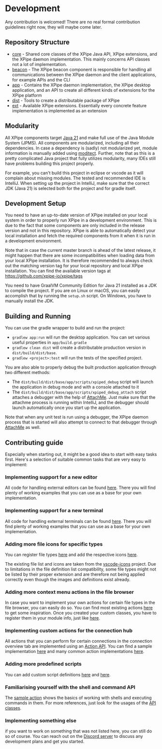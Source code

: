 # Development

Any contribution is welcomed!
There are no real formal contribution guidelines right now, they will maybe come later.

## Repository Structure

- [core](core) - Shared core classes of the XPipe Java API, XPipe extensions, and the XPipe daemon implementation.
  This mainly concerns API classes not a lot of implementation.
- [beacon](beacon) - The XPipe beacon component is responsible for handling all communications between the XPipe
  daemon and the client applications, for example APIs and the CLI
- [app](app) - Contains the XPipe daemon implementation, the XPipe desktop application, and an
  API to create all different kinds of extensions for the XPipe platform
- [dist](dist) - Tools to create a distributable package of XPipe
- [ext](ext) - Available XPipe extensions. Essentially every concrete feature implementation is implemented as an extension

## Modularity

All XPipe components target [Java 21](https://openjdk.java.net/projects/jdk/20/) and make full use of the Java Module System (JPMS).
All components are modularized, including all their dependencies.
In case a dependency is (sadly) not modularized yet, module information is manually added using [moditect](https://github.com/moditect/moditect-gradle-plugin).
Further, note that as this is a pretty complicated Java project that fully utilizes modularity,
many IDEs still have problems building this project properly.

For example, you can't build this project in eclipse or vscode as it will complain about missing modules.
The tested and recommended IDE is IntelliJ.
When setting up the project in IntelliJ, make sure that the correct JDK (Java 21)
is selected both for the project and for gradle itself.

## Development Setup

You need to have an up-to-date version of XPipe installed on your local system in order to properly
run XPipe in a development environment.
This is due to the fact that some components are only included in the release version and not in this repository.
XPipe is able to automatically detect your local installation and fetch the required
components from it when it is run in a development environment.

Note that in case the current master branch is ahead of the latest release, it might happen that there are some incompatibilities when loading data from your local XPipe installation.
It is therefore recommended to always check out the matching version tag for your local repository and local XPipe installation.
You can find the available version tags at https://github.com/xpipe-io/xpipe/tags

You need to have GraalVM Community Edition for Java 21 installed as a JDK to compile the project.
If you are on Linux or macOS, you can easily accomplish that by running the `setup.sh` script.
On Windows, you have to manually install the JDK.

## Building and Running

You can use the gradle wrapper to build and run the project:
- `gradlew app:run` will run the desktop application. You can set various useful properties in `app/build.gradle`
- `gradlew clean dist` will create a distributable production version in `dist/build/dist/base`.
- `gradlew <project>:test` will run the tests of the specified project.

You are also able to properly debug the built production application through two different methods:
- The `dist/build/dist/base/app/scripts/xpiped_debug` script will launch the application in debug mode and with a console attached to it
- The `dist/build/dist/base/app/scripts/xpiped_debug_attach` script attaches a debugger with the help of [AttachMe](https://plugins.jetbrains.com/plugin/13263-attachme).
  Just make sure that the attachme process is running within IntelliJ, and the debugger should launch automatically once you start up the application.

Note that when any unit test is run using a debugger, the XPipe daemon process that is started will also attempt
to connect to that debugger through [AttachMe](https://plugins.jetbrains.com/plugin/13263-attachme) as well.

## Contributing guide

Especially when starting out, it might be a good idea to start with easy tasks first. Here's a selection of suitable common tasks that are very easy to implement:

### Implementing support for a new editor

All code for handling external editors can be found [here](https://github.com/xpipe-io/xpipe/blob/master/app/src/main/java/io/xpipe/app/prefs/ExternalEditorType.java). There you will find plenty of working examples that you can use as a base for your own implementation.

### Implementing support for a new terminal

All code for handling external terminals can be found [here](https://github.com/xpipe-io/xpipe/blob/master/app/src/main/java/io/xpipe/app/prefs/ExternalTerminalType.java). There you will find plenty of working examples that you can use as a base for your own implementation.

### Adding more file icons for specific types

You can register file types [here](https://github.com/xpipe-io/xpipe/blob/master/app/src/main/resources/io/xpipe/app/resources/file_list.txt) and add the respective icons [here](https://github.com/xpipe-io/xpipe/tree/master/app/src/main/resources/io/xpipe/app/resources/browser_icons).

The existing file list and icons are taken from the [vscode-icons](https://github.com/vscode-icons/vscode-icons) project. Due to limitations in the file definition list compatibility, some file types might not be listed by their proper extension and are therefore not being applied correctly even though the images and definitions exist already.

### Adding more context menu actions in the file browser

In case you want to implement your own actions for certain file types in the file browser, you can easily do so. You can find most existing actions [here](https://github.com/xpipe-io/xpipe/tree/master/ext/base/src/main/java/io/xpipe/ext/base/browser) to get some inspiration.
Once you created your custom classes, you have to register them in your module info, just like [here](https://github.com/xpipe-io/xpipe/blob/master/ext/base/src/main/java/module-info.java).

### Implementing custom actions for the connection hub

All actions that you can perform for certain connections in the connection overview tab are implemented using an [Action API](https://github.com/xpipe-io/xpipe/blob/master/app/src/main/java/io/xpipe/app/ext/ActionProvider.java). You can find a sample implementation [here](https://github.com/xpipe-io/xpipe/blob/master/ext/base/src/main/java/io/xpipe/ext/base/action/SampleAction.java) and many common action implementations [here](https://github.com/xpipe-io/xpipe/tree/master/ext/base/src/main/java/io/xpipe/ext/base/action).

### Adding more predefined scripts

You can add custom script definitions [here](https://github.com/xpipe-io/xpipe/tree/master/ext/base/src/main/java/io/xpipe/ext/base/script/PredefinedScriptStore.java) and [here](https://github.com/xpipe-io/xpipe/tree/master/ext/base/src/main/resources/io/xpipe/ext/base/resources/scripts).

### Familiarising yourself with the shell and command API

The [sample action](https://github.com/xpipe-io/xpipe/blob/master/ext/base/src/main/java/io/xpipe/ext/base/action/SampleAction.java) shows the basics of working with shells and executing commands in them. For more references, just look for the usages of the [API classes](https://github.com/xpipe-io/xpipe/tree/master/core/src/main/java/io/xpipe/core/process).

### Implementing something else

if you want to work on something that was not listed here, you can still do so of course. You can reach out on the [Discord server](https://discord.gg/8y89vS8cRb) to discuss any development plans and get you started.
